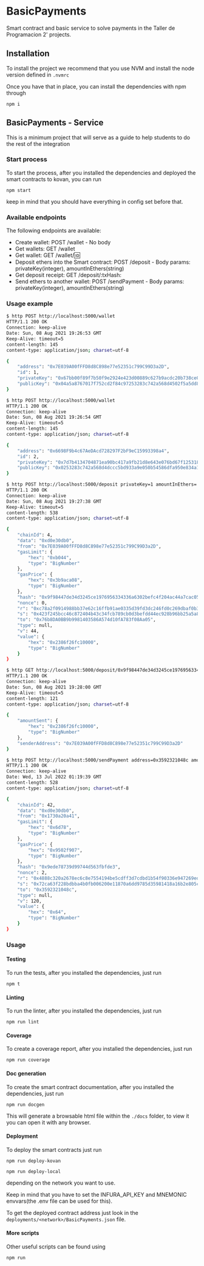 # BasicPayments

Smart contract and basic service to solve payments in the Taller de Programacion 2' projects.

## Installation

To install the project we recommend that you use NVM and install the node version defined in `.nvmrc`

Once you have that in place, you can install the dependencies with npm through

`npm i`

## BasicPayments - Service

This is a minimum project that will serve as a guide to help students to do the rest of the integration

### Start process

To start the process, after you installed the dependencies and deployed the smart contracts to kovan, you can run

`npm start`

keep in mind that you should have everything in config set before that.

### Available endpoints

The following endpoints are available:

- Create wallet: POST /wallet - No body
- Get wallets: GET /wallet
- Get wallet: GET /wallet/:id:
- Deposit ethers into the Smart contract: POST /deposit - Body params: privateKey(integer), amountInEthers(string)
- Get deposit receipt: GET /deposit/:txHash:
- Send ethers to another wallet: POST /sendPayment  - Body params: privateKey(integer), amountInEthers(string)

### Usage example

```sh
$ http POST http://localhost:5000/wallet
HTTP/1.1 200 OK
Connection: keep-alive
Date: Sun, 08 Aug 2021 19:26:53 GMT
Keep-Alive: timeout=5
content-length: 145
content-type: application/json; charset=utf-8

{
    "address": "0x7E039A00fFFD8d8C898e77e52351c799C99D3a2D",
    "id": 1,
    "privateKey": "0x67bb00f89f7b50f9e2924e423d00889c627b9acdc20b738ce00ccdcf6e4b8da0",
    "publicKey": "0x04a5a8767017f752cd2f84c97253283c742a568d4502f5a5dd89504bf9343cdb89dd"
}

$ http POST http://localhost:5000/wallet
HTTP/1.1 200 OK
Connection: keep-alive
Date: Sun, 08 Aug 2021 19:26:54 GMT
Keep-Alive: timeout=5
content-length: 145
content-type: application/json; charset=utf-8

{
    "address": "0x6698F9b4c67AeDAcd728297F2bF9eC15993398a4",
    "id": 2,
    "privateKey": "0x7d7b4134704871ea90bc417a9fb21d8e643e076bd67f1253189e75181258c500",
    "publicKey": "0x0253283c742a568d4dccc5bd933a9e050b54586dfa950e834a1cb4384a1b7655dd"
}

$ http POST http://localhost:5000/deposit privateKey=1 amountInEthers='0.01'
HTTP/1.1 200 OK
Connection: keep-alive
Date: Sun, 08 Aug 2021 19:27:38 GMT
Keep-Alive: timeout=5
content-length: 538
content-type: application/json; charset=utf-8

{
    "chainId": 4,
    "data": "0xd0e30db0",
    "from": "0x7E039A00fFFD8d8C898e77e52351c799C99D3a2D",
    "gasLimit": {
        "hex": "0xb044",
        "type": "BigNumber"
    },
    "gasPrice": {
        "hex": "0x3b9aca08",
        "type": "BigNumber"
    },
    "hash": "0x9f98447de34d3245ce1976956334336a6302befc4f204ac44a7cac0526caa82d",
    "nonce": 0,
    "r": "0xc78a2f0914988bb37e62c16ffb91ae0335d39fd3dc246fd0c269dbaf0b331589",
    "s": "0x423f245bcc46c872404b43c34fcb789cb0d3befdd44ec928b96bb25a5a887762",
    "to": "0x76b8DA0BB9b9981403586A574d10fA783f08Aa05",
    "type": null,
    "v": 44,
    "value": {
        "hex": "0x2386f26fc10000",
        "type": "BigNumber"
    }
}

$ http GET http://localhost:5000/deposit/0x9f98447de34d3245ce1976956334336a6302befc4f204ac44a7cac0526caa82d
HTTP/1.1 200 OK
Connection: keep-alive
Date: Sun, 08 Aug 2021 19:28:00 GMT
Keep-Alive: timeout=5
content-length: 121
content-type: application/json; charset=utf-8

{
    "amountSent": {
        "hex": "0x2386f26fc10000",
        "type": "BigNumber"
    },
    "senderAddress": "0x7E039A00fFFD8d8C898e77e52351c799C99D3a2D"
}

$ http POST http://localhost:5000/sendPayment address=0x3592321048c amountInEthers='0.001'
HTTP/1.1 200 OK
Connection: keep-alive
Date: Wed, 13 Jul 2022 01:19:39 GMT
content-length: 528
content-type: application/json; charset=utf-8

{
    "chainId": 42,
    "data": "0xd0e30db0",
    "from": "0x1730a20a41",
    "gasLimit": {
        "hex": "0x6d78",
        "type": "BigNumber"
    },
    "gasPrice": {
        "hex": "0x9502f907",
        "type": "BigNumber"
    },
    "hash": "0x9ede78739d99744d563fbfde3",
    "nonce": 2,
    "r": "0x4888c320a2678ec6c8e7554194be5cdff3d7cdbd1b54f90336e947269edd15a7",
    "s": "0x72ca63f228bdbba4b0fb006200e11870a6dd9785d35981418a16b2e805c986e0",
    "to": "0x3592321048c",
    "type": null,
    "v": 120,
    "value": {
        "hex": "0x64",
        "type": "BigNumber"
    }
}

```


### Usage



#### Testing

To run the tests, after you installed the dependencies, just run

`npm t`

#### Linting

To run the linter, after you installed the dependencies, just run

`npm run lint`

#### Coverage

To create a coverage report, after you installed the dependencies, just run

`npm run coverage`

#### Doc generation

To create the smart contract documentation, after you installed the dependencies, just run

`npm run docgen`

This will generate a browsable html file within the `./docs` folder, to view it you can open it with any browser.

#### Deployment

To deploy the smart contracts just run

`npm run deploy-kovan`

`npm run deploy-local`

depending on the network you want to use.

Keep in mind that you have to set the INFURA_API_KEY and MNEMONIC envvars(the .env file can be used for this).

To get the deployed contract address just look in the `deployments/<network>/BasicPayments.json` file.

#### More scripts

Other useful scripts can be found using

`npm run`
